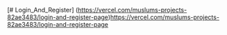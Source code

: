 [# Login_And_Register]
(https://vercel.com/muslums-projects-82ae3483/login-and-register-page)https://vercel.com/muslums-projects-82ae3483/login-and-register-page
 
